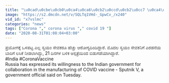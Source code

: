 ```yaml
---
title: "\u0cad\u0cbe\u0cb0\u0ca4\u0ca6\u0cb2\u0ccd\u0cb2\u0cc7 \u0ca4\u0caf\u0cbe\u0cb0\u0cbe\u0c97\u0cb2\u0cbf\u0ca6\u0cc6\u0caf\u0cc7 Russian Sputnik V \u0cb2\u0cb8\u0cbf\u0c95\u0cc6 Oneindia Kannada"
image: "https://s2.dmcdn.net/v/SQLTq1VHd-_GpwCv_/x240"
vid_id: "x7vslmc"
categories: "news"
tags: ["Corona "," corona virus "," covid 19 "]
date: "2020-08-31T01:08:04+03:00"
---
```

ಪ್ರಯೋಗಕ್ಕೆ ಒಳಪಟ್ಟ ಎಲ್ಲ ಸ್ವಯಂ ಸೇವಕರೂ ಹೆಚ್ಚು ಆರೋಗ್ಯದಿಂದಿದ್ದಾರೆ. ಮೊದಲ ಸ್ವಯಂ ಸೇವಕನಿಗೆ ಎರಡನೆಯ ಬಾರಿಗೆ ಲಸಿಕೆ ನೀಡಲಾಗಿದ್ದು, 21 ದಿನಗಳ ಬಳಿಕ ಆಸ್ಪತ್ರೆಯಿಂದ ಬಿಡುಗಡೆಯಾಗಿದ್ದಾರೆ.   <br>#India #CoronaVaccine  <br>Russia has expressed its willingness to the Indian government for collaboration in the manufacturing of COVID vaccine - Sputnik V, a government official said on Tuesday.  <br>
